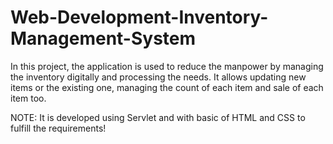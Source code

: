 # Web-Development-Inventory-Management-System
In this project, the application is used to reduce the manpower by managing the inventory digitally and processing the needs. It allows updating new items or the existing one, managing the count of each item and sale of each item too.

NOTE:
It is developed using Servlet and with basic of HTML and CSS to fulfill the requirements!
